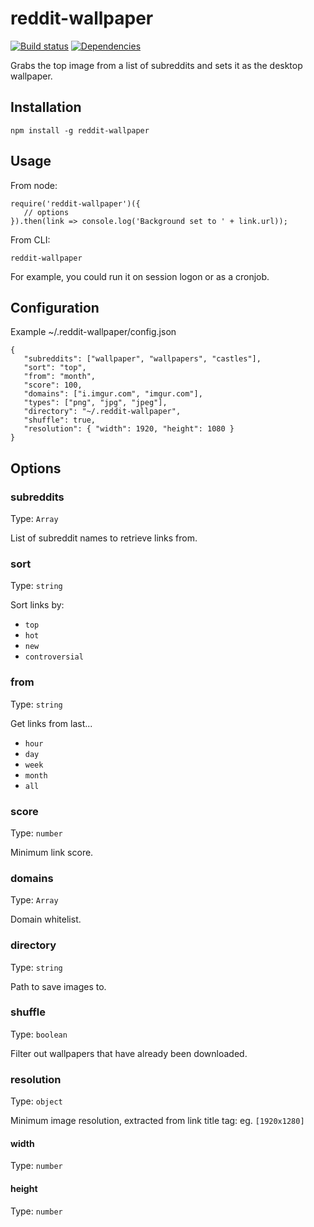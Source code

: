 # reddit-wallpaper

[![Build status](https://travis-ci.org/jmercha/reddit-wallpaper.svg?branch=master)](https://travis-ci.org/jmercha/reddit-wallpaper)
[![Dependencies](https://david-dm.org/jmercha/reddit-wallpaper.svg)](https://david-dm.org/jmercha/reddit-wallpaper)

Grabs the top image from a list of subreddits and sets it as the desktop wallpaper.

## Installation

```
npm install -g reddit-wallpaper
```

## Usage

From node:

```
require('reddit-wallpaper')({
   // options
}).then(link => console.log('Background set to ' + link.url));
```

From CLI:

```
reddit-wallpaper
```

For example, you could run it on session logon or as a cronjob.

## Configuration

Example ~/.reddit-wallpaper/config.json

```
{
   "subreddits": ["wallpaper", "wallpapers", "castles"],
   "sort": "top",
   "from": "month",
   "score": 100,
   "domains": ["i.imgur.com", "imgur.com"],
   "types": ["png", "jpg", "jpeg"],
   "directory": "~/.reddit-wallpaper",
   "shuffle": true,
   "resolution": { "width": 1920, "height": 1080 }
}
```
## Options

### subreddits

Type: `Array`   

List of subreddit names to retrieve links from.

### sort

Type: `string`

Sort links by:
   - `top`
   - `hot`
   - `new`
   - `controversial`
   
### from

Type: `string`

Get links from last...
   - `hour`
   - `day`
   - `week`
   - `month`
   - `all`
      
### score

Type: `number`

Minimum link score.

### domains

Type: `Array`

Domain whitelist.

### directory

Type: `string`

Path to save images to.

### shuffle

Type: `boolean`

Filter out wallpapers that have already been downloaded.

### resolution

Type: `object`

Minimum image resolution, extracted from link title tag: eg. `[1920x1280]`

#### width 

Type: `number`

#### height 

Type: `number`
